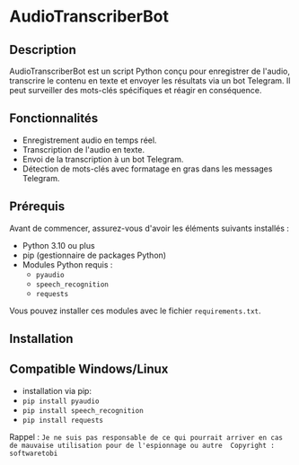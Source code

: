 # AudioTranscriberBot

## Description

AudioTranscriberBot est un script Python conçu pour enregistrer de l'audio, transcrire le contenu en texte et envoyer les résultats via un bot Telegram. Il peut surveiller des mots-clés spécifiques et réagir en conséquence.

## Fonctionnalités

- Enregistrement audio en temps réel.
- Transcription de l'audio en texte.
- Envoi de la transcription à un bot Telegram.
- Détection de mots-clés avec formatage en gras dans les messages Telegram.

## Prérequis

Avant de commencer, assurez-vous d'avoir les éléments suivants installés :

- Python 3.10 ou plus
- pip (gestionnaire de packages Python)
- Modules Python requis :
  - `pyaudio`
  - `speech_recognition`
  - `requests`
  
Vous pouvez installer ces modules avec le fichier `requirements.txt`.

## Installation

## Compatible Windows/Linux 
- installation via pip:
- `pip install pyaudio`
- `pip install speech_recognition`
- `pip install requests`

Rappel : `Je ne suis pas responsable de ce qui pourrait arriver en cas de mauvaise utilisation pour de l'espionnage ou autre 
Copyright : softwaretobi`
